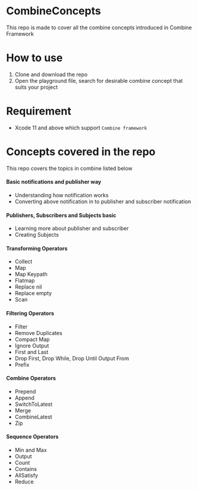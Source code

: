 # CombineConcepts
This repo is made to cover all the combine concepts introduced in Combine Framework

# How to use
1. Clone and download the repo
2. Open the playground file, search for desirable combine concept that suits your project

# Requirement
* Xcode 11 and above which support `Combine framework`

# Concepts covered in the repo
This repo covers the topics in combine listed below

#### Basic notifications and publisher way
- Understanding how notification works
- Converting above notification in to publisher and subscriber notification

#### Publishers, Subscribers and Subjects basic
- Learning more about publisher and subscriber
- Creating Subjects

#### Transforming Operators 
- Collect
- Map
- Map Keypath
- Flatmap
- Replace nil
- Replace empty
- Scan

#### Filtering Operators
- Filter
- Remove Duplicates
- Compact Map
- Ignore Output
- First and Last
- Drop First, Drop While, Drop Until Output From
- Prefix

#### Combine Operators
- Prepend
- Append
- SwitchToLatest
- Merge
- CombineLatest
- Zip

#### Sequence Operators
- Min and Max
- Output
- Count
- Contains
- AllSatisfy
- Reduce


